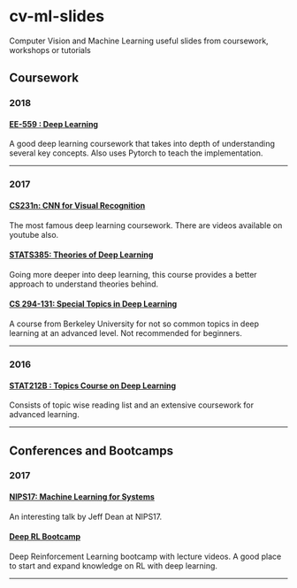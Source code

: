 # cv-ml-slides
Computer Vision and Machine Learning useful slides from coursework, workshops or tutorials 


## Coursework

### 2018
#### [EE-559 : Deep Learning](https://documents.epfl.ch/users/f/fl/fleuret/www/dlc/)
A good deep learning coursework that takes into depth of understanding several key concepts. Also uses Pytorch to teach the implementation. 

---
### 2017
#### [CS231n: CNN for Visual Recognition](http://cs231n.stanford.edu/slides/2017/)
The most famous deep learning coursework. There are videos available on youtube also.

#### [STATS385: Theories of Deep Learning](https://stats385.github.io/readings)
Going more deeper into deep learning, this course provides a better approach to understand theories behind. 

#### [CS 294-131: Special Topics in Deep Learning](https://berkeley-deep-learning.github.io/cs294-131-s17/)
A course from Berkeley University for not so common topics in deep learning at an advanced level. Not recommended for beginners. 

---
### 2016
#### [STAT212B :  Topics Course on Deep Learning](http://joanbruna.github.io/stat212b/)
Consists of topic wise reading list and an extensive coursework for advanced learning. 

---
## Conferences and Bootcamps

### 2017
#### [NIPS17: Machine Learning for Systems](http://learningsys.org/nips17/assets/slides/dean-nips17.pdf)
An interesting talk by Jeff Dean at NIPS17. 

#### [Deep RL Bootcamp](https://sites.google.com/view/deep-rl-bootcamp/lectures)
Deep Reinforcement Learning bootcamp with lecture videos. A good place to start and expand knowledge on RL with deep learning. 

---



